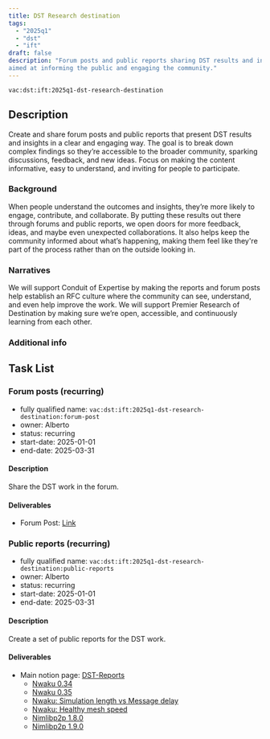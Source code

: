 ```yaml
---
title: DST Research destination
tags:
  - "2025q1"
  - "dst"
  - "ift"
draft: false
description: "Forum posts and public reports sharing DST results and insights,
aimed at informing the public and engaging the community."
---
```


`vac:dst:ift:2025q1-dst-research-destination`


## Description
Create and share forum posts and public reports 
that present DST results and insights in a clear and engaging way. 
The goal is to break down complex findings 
so they’re accessible to the broader community, 
sparking discussions, feedback, and new ideas. 
Focus on making the content informative, 
easy to understand, and inviting for people to participate.

### Background
When people understand the outcomes and insights,
they’re more likely to engage, contribute, and collaborate.
By putting these results out there through forums and public reports,
we open doors for more feedback, ideas, and maybe even unexpected collaborations.
It also helps keep the community informed about what’s happening,
making them feel like they're part of the process 
rather than on the outside looking in.

### Narratives
We will support Conduit of Expertise by making the reports
and forum posts help establish an RFC culture
where the community can see, understand, and even help improve the work.
We will support Premier Research of Destination 
by making sure we’re open, accessible, and continuously learning from each other.

### Additional info

## Task List

### Forum posts (recurring)

* fully qualified name: `vac:dst:ift:2025q1-dst-research-destination:forum-post`
* owner: Alberto
* status: recurring
* start-date: 2025-01-01
* end-date: 2025-03-31

#### Description
Share the DST work in the forum.

#### Deliverables
- Forum Post: [Link](https://forum.vac.dev/t/waku-and-nimlibp2p-analysis/453)


### Public reports (recurring)

* fully qualified name: `vac:dst:ift:2025q1-dst-research-destination:public-reports`
* owner: Alberto
* status: recurring
* start-date: 2025-01-01
* end-date: 2025-03-31

#### Description
Create a set of public reports for the DST work.

#### Deliverables
- Main notion page: [DST-Reports](https://zealous-polka-dc7.notion.site/DST-Reports-1228f96fb65c80729cd1d98a7496fe6f?pvs=74)
  - [Nwaku 0.34](https://zealous-polka-dc7.notion.site/Waku-regression-testing-v0-34-1618f96fb65c803bb7bad6ecd6bafff9?pvs=74)
  - [Nwaku 0.35](https://zealous-polka-dc7.notion.site/Waku-regression-testing-v0-35-February-2025-1908f96fb65c802aaec6fdb5028a167b?pvs=74)
  - [Nwaku: Simulation length vs Message delay](https://zealous-polka-dc7.notion.site/Simulation-length-vs-message-delay-1858f96fb65c80f58b81dec6841764c6?pvs=74)
  - [Nwaku: Healthy mesh speed](https://zealous-polka-dc7.notion.site/Healthy-mesh-speed-19e8f96fb65c807399dad4abdcae3da5?pvs=74)
  - [Nimlibp2p 1.8.0](https://zealous-polka-dc7.notion.site/Nim-libp2p-v1-8-0-regression-testing-January-2025-1828f96fb65c80198a8ae1bc0e17dbb0)
  - [Nimlibp2p 1.9.0](https://zealous-polka-dc7.notion.site/Nim-libp2p-v1-9-0-regression-testing-March-2025-1b58f96fb65c807c818dfacc31d746f6)
